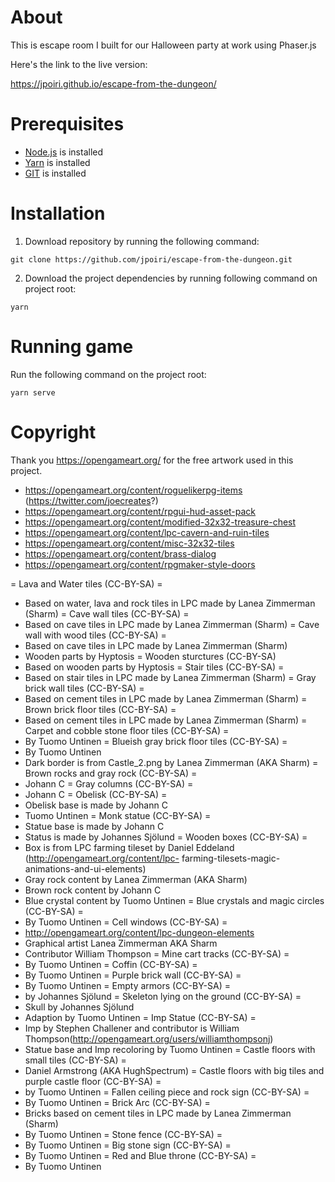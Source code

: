 # About

This is escape room I built for our Halloween party at work using Phaser.js

Here's the link to the live version:

https://jpoiri.github.io/escape-from-the-dungeon/

# Prerequisites

* [Node.js](https://nodejs.org/en) is installed
* [Yarn](https://yarnpkg.com/) is installed
* [GIT](https://git-scm.com/) is installed

# Installation

1. Download repository by running the following command:

```
git clone https://github.com/jpoiri/escape-from-the-dungeon.git
```

2. Download the project dependencies by running following command on project root:

```
yarn
```

# Running game

Run the following command on the project root:

```
yarn serve
```

# Copyright

Thank you https://opengameart.org/ for the free artwork used in this project.

* https://opengameart.org/content/roguelikerpg-items (https://twitter.com/joecreates?)
* https://opengameart.org/content/rpgui-hud-asset-pack
* https://opengameart.org/content/modified-32x32-treasure-chest
* https://opengameart.org/content/lpc-cavern-and-ruin-tiles
* https://opengameart.org/content/misc-32x32-tiles
* https://opengameart.org/content/brass-dialog
* https://opengameart.org/content/rpgmaker-style-doors

= Lava and Water tiles (CC-BY-SA) =
 * Based on water, lava and rock tiles in LPC made by Lanea Zimmerman (Sharm)
= Cave wall tiles (CC-BY-SA) =
 * Based on cave tiles in LPC made by Lanea Zimmerman (Sharm)
= Cave wall with wood tiles (CC-BY-SA) =
 * Based on cave tiles in LPC made by Lanea Zimmerman (Sharm)
 * Wooden parts by Hyptosis
= Wooden sturctures (CC-BY-SA)
 * Based on wooden parts by Hyptosis
= Stair tiles (CC-BY-SA) =
 * Based on stair tiles in LPC made by Lanea Zimmerman (Sharm)
= Gray brick wall tiles (CC-BY-SA) =
 * Based on cement tiles in LPC made by Lanea Zimmerman (Sharm)
= Brown brick floor tiles (CC-BY-SA) =
 * Based on cement tiles in LPC made by Lanea Zimmerman (Sharm)
= Carpet and cobble stone floor tiles (CC-BY-SA) =
 * By Tuomo Untinen
= Blueish gray brick floor tiles (CC-BY-SA) =
 * By Tuomo Untinen
 * Dark border is from Castle_2.png by Lanea Zimmerman (AKA Sharm)
= Brown rocks and gray rock (CC-BY-SA) =
 * Johann C 
= Gray columns (CC-BY-SA) =
 * Johann C 
= Obelisk (CC-BY-SA) =
 * Obelisk base is made by Johann C
 * Tuomo Untinen
= Monk statue (CC-BY-SA) =
 * Statue base is made by Johann C
 * Status is made by Johannes Sjölund
= Wooden boxes (CC-BY-SA) =
 * Box is from LPC farming tileset by Daniel Eddeland (http://opengameart.org/content/lpc- farming-tilesets-magic-animations-and-ui-elements) 
 * Gray rock content by Lanea Zimmerman (AKA Sharm)
 * Brown rock content by Johann C
 * Blue crystal content by Tuomo Untinen
= Blue crystals and magic circles (CC-BY-SA) =
 * By Tuomo Untinen
= Cell windows (CC-BY-SA) =
 * http://opengameart.org/content/lpc-dungeon-elements
 * Graphical artist Lanea Zimmerman AKA Sharm
 * Contributor William Thompson
= Mine cart tracks (CC-BY-SA) =
 * By Tuomo Untinen
= Coffin (CC-BY-SA) =
 * By Tuomo Untinen
= Purple brick wall (CC-BY-SA) =
 * By Tuomo Untinen
= Empty armors (CC-BY-SA) =
* by Johannes Sjölund
= Skeleton lying on the ground (CC-BY-SA) =
* Skull by Johannes Sjölund
* Adaption by Tuomo Untinen
= Imp Statue (CC-BY-SA) =
* Imp by Stephen Challener and contributor is William Thompson(http://opengameart.org/users/williamthompsonj)
* Statue base and Imp recoloring by Tuomo Untinen
= Castle floors with small tiles (CC-BY-SA) =
* Daniel Armstrong (AKA HughSpectrum)
= Castle floors with big tiles and purple castle floor (CC-BY-SA) =
* by Tuomo Untinen
= Fallen ceiling piece and rock sign (CC-BY-SA) =
* By Tuomo Untinen
= Brick Arc (CC-BY-SA) =
* Bricks based on cement tiles in LPC made by Lanea Zimmerman (Sharm)
* By Tuomo Untinen
= Stone fence (CC-BY-SA) =
* By Tuomo Untinen
= Big stone sign (CC-BY-SA) =
* By Tuomo Untinen
= Red and Blue throne (CC-BY-SA) =
* By Tuomo Untinen
